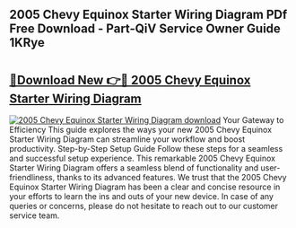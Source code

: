 ## 2005 Chevy Equinox Starter Wiring Diagram PDf Free Download - Part-QiV Service Owner Guide 1KRye

# <h2><a href="http://dfj9xdz.blite.top/?on=2005+Chevy+Equinox+Starter+Wiring+Diagram">🔗Download New 👉🔴 2005 Chevy Equinox Starter Wiring Diagram</a></h2>

[![2005 Chevy Equinox Starter Wiring Diagram download](https://i.imgur.com/lujVjoI.png)](http://dfj9xdz.blite.top/?on=2005+Chevy+Equinox+Starter+Wiring+Diagram)
Your Gateway to Efficiency This guide explores the ways your new 2005 Chevy Equinox Starter Wiring Diagram can streamline your workflow and boost productivity. Step-by-Step Setup Guide Follow these steps for a seamless and successful setup experience. This remarkable 2005 Chevy Equinox Starter Wiring Diagram offers a seamless blend of functionality and user-friendliness, thanks to its advanced features. We trust that the 2005 Chevy Equinox Starter Wiring Diagram has been a clear and concise resource in your efforts to learn the ins and outs of your new device. In case of any queries or concerns, please do not hesitate to reach out to our customer service team.
